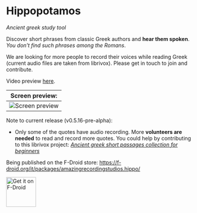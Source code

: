 # Hippopotamos

*Ancient greek study tool*

Discover short phrases from classic Greek authors and __hear them spoken__. *You don't find such phrases among the Romans*.

We are looking for more people to record their voices while reading Greek (current audio files are taken from librivox). Please get in touch to join and contribute.

Video preview [here](https://youtu.be/E-xyT1h9bJU).

| Screen preview: |
| ---
| ![Screen preview](https://i.imgur.com/WuIVsjw.png) |

Note to current release (v0.5.16-pre-alpha):
* Only some of the quotes have audio recording. More __volunteers are needed__ to read and record more quotes. You could help by contributing to this librivox project: *[Ancient greek short passages collection for beginners](https://forum.librivox.org/viewtopic.php?f=1&t=77615)*

Being published on the F-Droid store: https://f-droid.org/it/packages/amazingrecordingstudios.hippo/

[<img src="https://fdroid.gitlab.io/artwork/badge/get-it-on.png"
    alt="Get it on F-Droid"
    height="80">](https://f-droid.org/it/packages/amazingrecordingstudios.hippo/)
